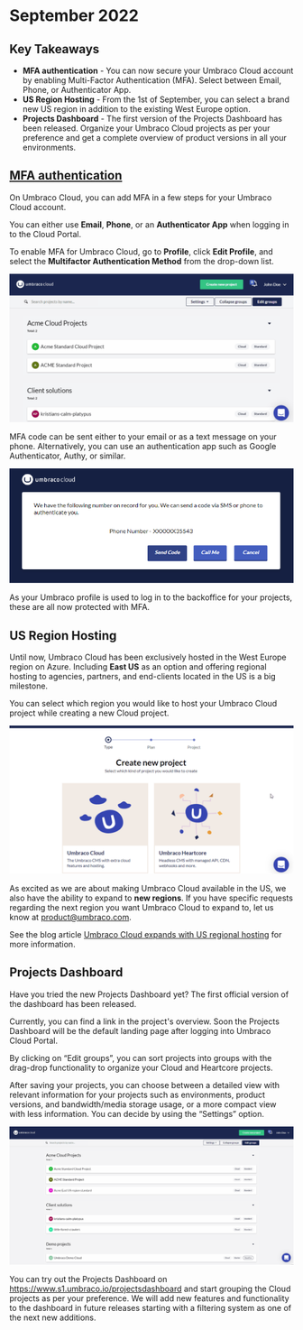 # September 2022

## Key Takeaways

* **MFA authentication** - You can now secure your Umbraco Cloud account by enabling Multi-Factor Authentication (MFA). Select between Email, Phone, or Authenticator App.
* **US Region Hosting** - From the 1st of September, you can select a brand new US region in addition to the existing West Europe option.
* **Projects Dashboard** - The first version of the Projects Dashboard has been released. Organize your Umbraco Cloud projects as per your preference and get a complete overview of product versions in all your environments.

## [MFA authentication](../../set-up/multi-factor-authentication-on-cloud.md)

On Umbraco Cloud, you can add MFA in a few steps for your Umbraco Cloud account.

You can either use **Email**, **Phone**, or an **Authenticator App** when logging in to the Cloud Portal.

To enable MFA for Umbraco Cloud, go to **Profile**, click **Edit Profile**, and select the **Multifactor Authentication Method** from the drop-down list.

![MFA-Registration](../images/2FA-Registration.gif)

MFA code can be sent either to your email or as a text message on your phone. Alternatively, you can use an authentication app such as Google Authenticator, Authy, or similar.

![Phone-auth](../../set-up/images/Phone-auth.png)

As your Umbraco profile is used to log in to the backoffice for your projects, these are all now protected with MFA.

## US Region Hosting

Until now, Umbraco Cloud has been exclusively hosted in the West Europe region on Azure. Including **East US** as an option and offering regional hosting to agencies, partners, and end-clients located in the US is a big milestone.

You can select which region you would like to host your Umbraco Cloud project while creating a new Cloud project.

![USRegionRegistration](../images/USRegionRegistration.gif)

As excited as we are about making Umbraco Cloud available in the US, we also have the ability to expand to **new regions**. If you have specific requests regarding the next region you want Umbraco Cloud to expand to, let us know at product@umbraco.com.

See the blog article [Umbraco Cloud expands with US regional hosting](https://umbraco.com/blog/umbraco-cloud-expands-with-us-regional-hosting/) for more information.

## Projects Dashboard

Have you tried the new Projects Dashboard yet? The first official version of the dashboard has been released.

Currently, you can find a link in the project's overview. Soon the Projects Dashboard will be the default landing page after logging into Umbraco Cloud Portal.

By clicking on “Edit groups”, you can sort projects into groups with the drag-drop functionality to organize your Cloud and Heartcore projects.

After saving your projects, you can choose between a detailed view with relevant information for your projects such as environments, product versions, and bandwidth/media storage usage, or a more compact view with less information. You can decide by using the “Settings” option.

![ProjectsDashboardV1](../images/ProjectsDashboardV1.gif)

You can try out the Projects Dashboard on https://www.s1.umbraco.io/projectsdashboard and start grouping the Cloud projects as per your preference. We will add new features and functionality to the dashboard in future releases starting with a filtering system as one of the next new additions.
